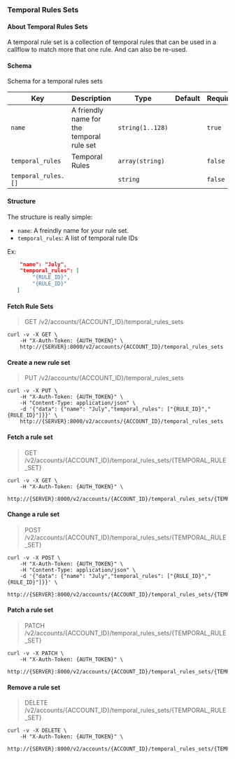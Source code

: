 ### Temporal Rules Sets

#### About Temporal Rules Sets

A temporal rule set is a collection of temporal rules that can be used in a callflow to match more that one rule. And can also be re-used.

#### Schema

Schema for a temporal rules sets

Key | Description | Type | Default | Required
--- | ----------- | ---- | ------- | --------
`name` | A friendly name for the temporal rule set | `string(1..128)` |   | `true`
`temporal_rules` | Temporal Rules | `array(string)` |   | `false`
`temporal_rules.[]` |   | `string` |   | `false`




#### Structure

The structure is really simple:

* `name`: A freindly name for your rule set.
* `temporal_rules`: A list of temporal rule IDs

Ex:

```json
    "name": "July",
    "temporal_rules": [
        "{RULE_ID}",
        "{RULE_ID}"
   ]
```

#### Fetch Rule Sets

> GET /v2/accounts/{ACCOUNT_ID}/temporal_rules_sets

```shell
curl -v -X GET \
    -H "X-Auth-Token: {AUTH_TOKEN}" \
    http://{SERVER}:8000/v2/accounts/{ACCOUNT_ID}/temporal_rules_sets
```

#### Create a new rule set

> PUT /v2/accounts/{ACCOUNT_ID}/temporal_rules_sets

```shell
curl -v -X PUT \
    -H "X-Auth-Token: {AUTH_TOKEN}" \
    -H "Content-Type: application/json" \
    -d '{"data": {"name": "July","temporal_rules": ["{RULE_ID}","{RULE_ID}"]}}' \
    http://{SERVER}:8000/v2/accounts/{ACCOUNT_ID}/temporal_rules_sets
```

#### Fetch a rule set

> GET /v2/accounts/{ACCOUNT_ID}/temporal_rules_sets/{TEMPORAL_RULE_SET}

```shell
curl -v -X GET \
    -H "X-Auth-Token: {AUTH_TOKEN}" \
    http://{SERVER}:8000/v2/accounts/{ACCOUNT_ID}/temporal_rules_sets/{TEMPORAL_RULE_SET}
```

#### Change a rule set

> POST /v2/accounts/{ACCOUNT_ID}/temporal_rules_sets/{TEMPORAL_RULE_SET}

```shell
curl -v -X POST \
    -H "X-Auth-Token: {AUTH_TOKEN}" \
    -H "Content-Type: application/json" \
    -d '{"data": {"name": "July","temporal_rules": ["{RULE_ID}","{RULE_ID}"]}}' \
    http://{SERVER}:8000/v2/accounts/{ACCOUNT_ID}/temporal_rules_sets/{TEMPORAL_RULE_SET}
```

#### Patch a rule set

> PATCH /v2/accounts/{ACCOUNT_ID}/temporal_rules_sets/{TEMPORAL_RULE_SET}

```shell
curl -v -X PATCH \
    -H "X-Auth-Token: {AUTH_TOKEN}" \
    http://{SERVER}:8000/v2/accounts/{ACCOUNT_ID}/temporal_rules_sets/{TEMPORAL_RULE_SET}
```

#### Remove a rule set

> DELETE /v2/accounts/{ACCOUNT_ID}/temporal_rules_sets/{TEMPORAL_RULE_SET}

```shell
curl -v -X DELETE \
    -H "X-Auth-Token: {AUTH_TOKEN}" \
    http://{SERVER}:8000/v2/accounts/{ACCOUNT_ID}/temporal_rules_sets/{TEMPORAL_RULE_SET}
```
